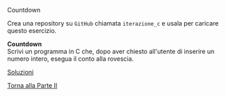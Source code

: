 Countdown



Crea una repository su `GitHub` chiamata `iterazione_c`
e usala per caricare questo esercizio.

**Countdown**<br>
Scrivi un programma in C che, dopo aver chiesto all'utente di inserire un numero
intero, esegua il conto alla rovescia.

<a href="https://github.com/FabioZTessitore/laboratorio/tree/master/esercizi/part-ii/while">Soluzioni</a>

<a href="/activities/2">Torna alla Parte II</a>
